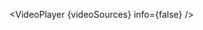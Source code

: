 <script>
    import VideoPlayer from "$lib/components/VideoPlayer.svelte";

    const videoPoster = "https://sveltejs.github.io/assets/caminandes-llamigos.jpg";
    const videoSources = [
        {
            src: "https://sveltejs.github.io/assets/caminandes-llamigos.mp4",
            type: "video/mp4"
        }
    ];
</script>

<VideoPlayer {videoSources} info={false} />
